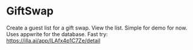 # GiftSwap
Create a guest list for a gift swap. View the list. Simple for demo for now. Uses appwrite for the database.
Fast try: https://illa.ai/app/ILAfx4p1C7Ze/detail
